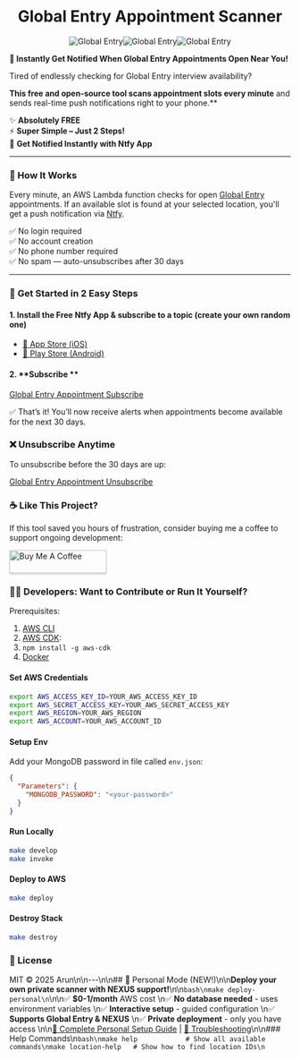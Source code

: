 <h1 align="center">Global Entry Appointment Scanner</h1>

<p align="center">
   <img src="./docs/favicon.png" alt="Global Entry"/><img src="./docs/favicon.png" alt="Global Entry"/><img src="./docs/favicon.png" alt="Global Entry"/>
</p>

**🚀 Instantly Get Notified When Global Entry Appointments Open Near You!**

Tired of endlessly checking for Global Entry interview availability? 

**This free and open-source tool scans appointment slots every minute** and sends real-time push notifications right to your phone.**

✨ **Absolutely FREE**  
⚡ **Super Simple – Just 2 Steps!**  
🔔 **Get Notified Instantly with Ntfy App**

---

### 🔧 How It Works

Every minute, an AWS Lambda function checks for open [Global Entry](https://www.cbp.gov/travel/trusted-traveler-programs/global-entry) appointments. If an available slot is found at your selected location, you'll get a push notification via [Ntfy](https://ntfy.sh/).

✅ No login required  
✅ No account creation  
✅ No phone number required  
✅ No spam — auto-unsubscribes after 30 days

---

### 📲 **Get Started in 2 Easy Steps**

#### 1. **Install the Free Ntfy App & subscribe to a topic (create your own random one)**
- [📱 App Store (iOS)](https://apps.apple.com/app/ntfy/id1625396347)
- [🤖 Play Store (Android)](https://play.google.com/store/apps/details?id=io.heckel.ntfy&hl=en_US)

#### 2. **Subscribe **

[Global Entry Appointment Subscribe](https://arun0009.github.io/global-entry-appointment/)

✅ That’s it! You’ll now receive alerts when appointments become available for the next 30 days.

### ❌ Unsubscribe Anytime

To unsubscribe before the 30 days are up:

[Global Entry Appointment Unsubscribe](https://arun0009.github.io/global-entry-appointment/?subscriptions=unsubscribe)

### ☕ Like This Project?

If this tool saved you hours of frustration, consider buying me a coffee to support ongoing development:

<a href="https://www.buymeacoffee.com/arun0009" target="_blank"><img src="https://www.buymeacoffee.com/assets/img/custom_images/orange_img.png" alt="Buy Me A Coffee" style="height: 41px !important;width: 174px !important;box-shadow: 0px 3px 2px 0px rgba(190, 190, 190, 0.5) !important;-webkit-box-shadow: 0px 3px 2px 0px rgba(190, 190, 190, 0.5) !important;" ></a>

### 👨‍💻 Developers: Want to Contribute or Run It Yourself?

Prerequisites:  
1. [AWS CLI](https://docs.aws.amazon.com/cli/latest/userguide/getting-started-install.html)    
2. [AWS CDK](https://docs.aws.amazon.com/cdk/latest/guide/work-with-cdk-typescript.html):  
3. `npm install -g aws-cdk`
4. [Docker](https://www.docker.com/get-started/)

#### Set AWS Credentials

```bash
export AWS_ACCESS_KEY_ID=YOUR_AWS_ACCESS_KEY_ID
export AWS_SECRET_ACCESS_KEY=YOUR_AWS_SECRET_ACCESS_KEY
export AWS_REGION=YOUR_AWS_REGION
export AWS_ACCOUNT=YOUR_AWS_ACCOUNT_ID
```

#### Setup Env

Add your MongoDB password in file called `env.json`:

```json
{
  "Parameters": {
    "MONGODB_PASSWORD": "<your-password>"
  }
}
```

#### Run Locally
```bash
make develop
make invoke
```

#### Deploy to AWS
```bash
make deploy
```

#### Destroy Stack
```bash
make destroy
```

### 📄 License

MIT © 2025 Arun\n\n---\n\n## 🎯 Personal Mode (NEW!)\n\n**Deploy your own private scanner with NEXUS support!**\n\n```bash\nmake deploy-personal\n```\n\n✅ **$0-1/month** AWS cost  \n✅ **No database needed** - uses environment variables  \n✅ **Interactive setup** - guided configuration  \n✅ **Supports Global Entry & NEXUS**  \n✅ **Private deployment** - only you have access  \n\n[📖 Complete Personal Setup Guide](./docs/PERSONAL_SETUP.md) | [🔧 Troubleshooting](./docs/TROUBLESHOOTING.md)\n\n### Help Commands\n```bash\nmake help            # Show all available commands\nmake location-help   # Show how to find location IDs\n```
